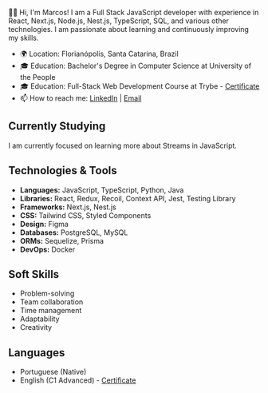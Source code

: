 👋🏻 Hi, I'm Marcos! I am a Full Stack JavaScript developer with experience in React, Next.js, Node.js, Nest.js, TypeScript, SQL, and various other technologies. I am passionate about learning and continuously improving my skills.

- 🌍 Location: Florianópolis, Santa Catarina, Brazil
- 🎓 Education: Bachelor's Degree in Computer Science at University of the People
- 🎓 Education: Full-Stack Web Development Course at Trybe - [Certificate](https://www.credential.net/3c2cf1c6-2afc-4b2d-bd9f-12c966e186fe)
- 📫 How to reach me: [LinkedIn](https://www.linkedin.com/in/markoclimako/) | [Email](mailto:mkclimako@gmail.com)

## Currently Studying
I am currently focused on learning more about Streams in JavaScript.

## Technologies & Tools
- **Languages:** JavaScript, TypeScript, Python, Java
- **Libraries:** React, Redux, Recoil, Context API, Jest, Testing Library
- **Frameworks:** Next.js, Nest.js
- **CSS:** Tailwind CSS, Styled Components
- **Design:** Figma
- **Databases:** PostgreSQL, MySQL
- **ORMs:** Sequelize, Prisma
- **DevOps:** Docker

## Soft Skills
- Problem-solving
- Team collaboration
- Time management
- Adaptability
- Creativity

## Languages
- Portuguese (Native)
- English (C1 Advanced) - [Certificate](https://cert.efset.org/LaRWtF)

